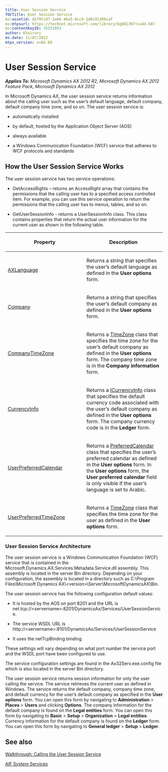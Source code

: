 ```yaml
---
title: User Session Service
TOCTitle: User Session Service
ms:assetid: d2f9fc07-3a66-46a5-9cc9-1d9c91309caf
ms:mtpsurl: https://technet.microsoft.com/library/Gg881307(v=AX.60)
ms:contentKeyID: 35251953
author: Khairunj
ms.date: 11/07/2012
mtps_version: v=AX.60
---
```


# User Session Service 


_**Applies To:** Microsoft Dynamics AX 2012 R2, Microsoft Dynamics AX 2012 Feature Pack, Microsoft Dynamics AX 2012_

In Microsoft Dynamics AX, the user session service returns information about the calling user such as the user’s default language, default company, default company time zone, and so on. The user session service is:

  - automatically installed

  - by default, hosted by the Application Object Server (AOS)

  - always available

  - a Windows Communication Foundation (WCF) service that adheres to WCF protocols and standards

## How the User Session Service Works

The user session service has two service operations:

  - GetAccessRights – returns an AccessRight array that contains the permissions that the calling user has to a specified access controlled item. For example, you can use this service operation to return the permissions that the calling user has to menus, tables, and so on.

  - GetUserSessionInfo - returns a UserSessionInfo class. This class contains properties that return the actual user information for the current user as shown in the following table.

<table>
<colgroup>
<col style="width: 50%" />
<col style="width: 50%" />
</colgroup>
<thead>
<tr class="header">
<th><p>Property</p></th>
<th><p>Description</p></th>
</tr>
</thead>
<tbody>
<tr class="odd">
<td><p><a href="https://technet.microsoft.com/library/hh153252(v=ax.60)">AXLanguage</a></p></td>
<td><p>Returns a string that specifies the user’s default language as defined in the <strong>User options</strong> form.</p></td>
</tr>
<tr class="even">
<td><p><a href="https://technet.microsoft.com/library/hh152233(v=ax.60)">Company</a></p></td>
<td><p>Returns a string that specifies the user’s default company as defined in the <strong>User options</strong> form.</p></td>
</tr>
<tr class="odd">
<td><p><a href="https://technet.microsoft.com/library/hh153400(v=ax.60)">CompanyTimeZone</a></p></td>
<td><p>Returns a <a href="https://technet.microsoft.com/library/hh153353(v=ax.60)">TimeZone</a> class that specifies the time zone for the user’s default company as defined in the <strong>User options</strong> form. The company time zone is in the <strong>Company information</strong> form.</p></td>
</tr>
<tr class="even">
<td><p><a href="https://technet.microsoft.com/library/hh131129(v=ax.60)">CurrencyInfo</a></p></td>
<td><p>Returns a <a href="https://technet.microsoft.com/library/hh153397(v=ax.60)">ICurrencyInfo</a> class that specifies the default currency code associated with the user’s default company as defined in the <strong>User options</strong> form. The company currency code is in the <strong>Ledger</strong> form.</p></td>
</tr>
<tr class="odd">
<td><p><a href="https://technet.microsoft.com/library/hh151937(v=ax.60)">UserPreferredCalendar</a></p></td>
<td><p>Returns a <a href="https://technet.microsoft.com/library/hh186599(v=ax.60)">PreferredCalendar</a> class that specifies the user’s preferred calendar as defined in the <strong>User options</strong> form. In the <strong>User options</strong> form, the <strong>User preferred calendar</strong> field is only visible if the user’s language is set to Arabic.</p></td>
</tr>
<tr class="even">
<td><p><a href="https://technet.microsoft.com/library/hh152984(v=ax.60)">UserPreferredTimeZone</a></p></td>
<td><p>Returns a <a href="https://technet.microsoft.com/library/hh153353(v=ax.60)">TimeZone</a> class that specifies the time zone for the user as defined in the <strong>User options</strong> form.</p></td>
</tr>
</tbody>
</table>


### User Session Service Architecture

The user session service is a Windows Communication Foundation (WCF) service that is contained in the Microsoft.Dynamics.AX.Services.Metadata.Service.dll assembly. This assembly is located in the server Bin directory. Depending on your configuration, the assembly is located in a directory such as C:\\Program Files\\Microsoft Dynamics AX\\\<version\>\\Server\\MicrosoftDynamicsAX\\Bin.

The user session service has the following configuration default values:

  - It is hosted by the AOS on port 8201 and the URL is net.tcp://\<servername\>:8201/DynamicsAx/Services/UserSessionService.

  - The service WSDL URL is http://\<servername\>:8101/DynamicsAx/Services/UserSessionService

  - It uses the netTcpBinding binding.

These settings will vary depending on what port number the service port and the WSDL port have been configured to use.

The service configuration settings are found in the Ax32Serv.exe.config file which is also located in the server Bin directory.

The user session service returns session information for only the user calling the service. The service retrieves the current user as defined in Windows. The service returns the default company, company time zone, and default currency for the user’s default company as specified in the **User options** form. You can open this form by navigating to **Administration** \> **Places** \> **Users** and clicking **Options**. The company information for the default company is found on the **Legal entities** form. You can open this form by navigating to **Basic** \> **Setup** \> **Organization** \> **Legal entities**. Currency information for the default company is found on the **Ledger** form. You can open this form by navigating to **General ledger** \> **Setup** \> **Ledger**.

## See also

[Walkthrough: Calling the User Session Service](walkthrough-calling-the-user-session-service.md)

[AIF System Services](aif-system-services.md)

